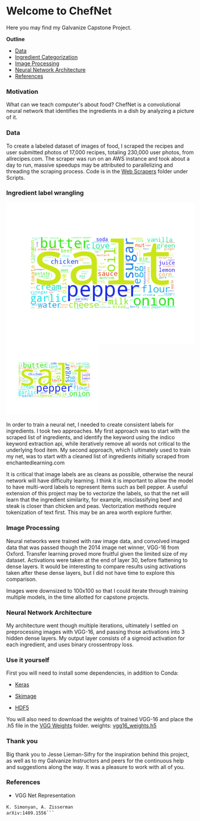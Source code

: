 # Welcome to ChefNet

Here you may find my Galvanize Capstone Project.

__Outline__

* [Data](#data)
* [Ingredient Categorization](#ingredient-label-wrangling)
* [Image Processing](#image-processing)
* [Neural Network Architecture](#neural-network-architecture)
* [References](#references)



### Motivation

What can we teach computer's about food? ChefNet is a convolutional neural network that identifies the ingredients in a dish by analyzing a picture of it.

### Data

To create a labeled dataset of images of food, I scraped the recipes and user submitted photos of 17,000 recipes, totaling 230,000 user photos, from allrecipes.com. The scraper was run on an AWS instance and took about a day to run, massive speedups may be attributed to parallelizing and threading the scraping process. Code is in the [Web Scrapers](/Scripts/Web_scrapers) folder under Scripts.

### Ingredient label wrangling

![](figures/vocab_wordcloud.png)
<img src="figures/vocab_wordcloud.png" width="250">

In order to train a neural net, I needed to create consistent labels for ingredients. I took two approaches. My first approach was to start with the scraped list of ingredients, and identify the keyword using the indico keyword extraction api, while iteratively remove all words not critical to the underlying food item. My second approach, which I ultimately used to train my net, was to start with a cleaned list of ingredients initially scraped from   enchantedlearning.com

It is critical that image labels are as cleans as possible, otherwise the neural network will have difficulty learning. I think it is important to allow the model to have multi-word labels to represent items such as bell pepper. A useful extension of this project may be to vectorize the labels, so that the net will learn that the ingredient similarity, for example, misclassifying beef and steak is closer than chicken and peas. Vectorization methods require tokenization of text first. This may be an area worth explore further.

### Image Processing

Neural networks were trained with raw image data, and convolved imaged data that was passed though the 2014 image net winner, VGG-16 from Oxford. Transfer learning proved more fruitful given the limited size of my dataset. Activations were taken at the end of layer 30, before flattening to dense layers. It would be interesting to compare results using activations taken after these dense layers, but I did not have time to explore this comparison.

Images were downsized to 100x100 so that I could iterate through training multiple models, in the time allotted for capstone projects.

### Neural Network Architecture

My architecture went though multiple iterations, ultimately I settled on preprocessing images with VGG-16, and passing those activations into 3 hidden dense layers. My output layer consists of a sigmoid activation for each ingredient, and uses binary crossentropy loss.

### Use it yourself

First you will need to install some dependencies, in addition to Conda:

* [Keras](http://keras.io/)

* [Skimage](http://scikit-image.org/)

* [HDF5](http://docs.h5py.org/en/latest/build.html)

You will also need to download the weights of trained VGG-16 and place the .h5 file in the [VGG Weights](/vgg_weights) folder.
weights: [vgg16_weights.h5](https://drive.google.com/file/d/0Bz7KyqmuGsilT0J5dmRCM0ROVHc/view)

### Thank you

Big thank you to Jesse Lieman-Sifry for the inspiration behind this project, as well as to my Galvanize Instructors and peers for the continuous help and suggestions along the way. It was a pleasure to work with all of you.

### References

* VGG Net Representation
```Very Deep Convolutional Networks for Large-Scale Image Recognition
K. Simonyan, A. Zisserman
arXiv:1409.1556```
